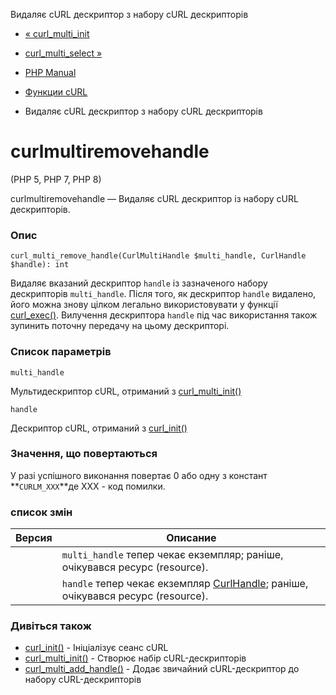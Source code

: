 Видаляє cURL дескриптор з набору cURL дескрипторів

-   [« curl\_multi\_init](function.curl-multi-init.html)
    
-   [curl\_multi\_select »](function.curl-multi-select.html)
    
-   [PHP Manual](index.html)
    
-   [Функции cURL](ref.curl.html)
    
-   Видаляє cURL дескриптор з набору cURL дескрипторів
    

# curlmultiremovehandle

(PHP 5, PHP 7, PHP 8)

curlmultiremovehandle — Видаляє cURL дескриптор із набору cURL дескрипторів.

### Опис

```methodsynopsis
curl_multi_remove_handle(CurlMultiHandle $multi_handle, CurlHandle $handle): int
```

Видаляє вказаний дескриптор `handle` із зазначеного набору дескрипторів `multi_handle`. Після того, як дескриптор `handle` видалено, його можна знову цілком легально використовувати у функції [curl\_exec()](function.curl-exec.html). Вилучення дескриптора `handle` під час використання також зупинить поточну передачу на цьому дескрипторі.

### Список параметрів

`multi_handle`

Мультидескриптор cURL, отриманий з [curl\_multi\_init()](function.curl-multi-init.html)

`handle`

Дескриптор cURL, отриманий з [curl\_init()](function.curl-init.html)

### Значення, що повертаються

У разі успішного виконання повертає 0 або одну з констант **`CURLM_XXX`**де XXX - код помилки.

### список змін

| Версия | Описание |
| --- | --- |
|  | `multi_handle` тепер чекає екземпляр; раніше, очікувався ресурс (resource). |
|  | `handle` тепер чекає екземпляр [CurlHandle](class.curlhandle.html); раніше, очікувався ресурс (resource). |

### Дивіться також

-   [curl\_init()](function.curl-init.html) - Ініціалізує сеанс cURL
-   [curl\_multi\_init()](function.curl-multi-init.html) - Створює набір cURL-дескрипторів
-   [curl\_multi\_add\_handle()](function.curl-multi-add-handle.html) - Додає звичайний cURL-дескриптор до набору cURL-дескрипторів